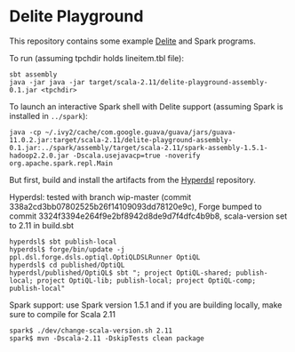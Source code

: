 Delite Playground
=================

This repository contains some example [Delite](http://stanford-ppl.github.io/Delite/) 
and Spark programs.

To run (assuming tpchdir holds lineitem.tbl file):

    sbt assembly
    java -jar java -jar target/scala-2.11/delite-playground-assembly-0.1.jar <tpchdir>

To launch an interactive Spark shell with Delite support (assuming Spark is installed in `../spark`):

    java -cp ~/.ivy2/cache/com.google.guava/guava/jars/guava-11.0.2.jar:target/scala-2.11/delite-playground-assembly-0.1.jar:../spark/assembly/target/scala-2.11/spark-assembly-1.5.1-hadoop2.2.0.jar -Dscala.usejavacp=true -noverify org.apache.spark.repl.Main

But first, build and install the artifacts from the 
[Hyperdsl](https://github.com/stanford-ppl/hyperdsl)
repository.

Hyperdsl: tested with branch wip-master (commit 338a2cd3bb07802525b26f14109093dd78120e9c), Forge bumped to commit 3324f3394e264f9e2bf8942d8de9d7f4dfc4b9b8, scala-version set to 2.11 in build.sbt

    hyperdsl$ sbt publish-local
    hyperdsl$ forge/bin/update -j ppl.dsl.forge.dsls.optiql.OptiQLDSLRunner OptiQL
    hyperdsl$ cd published/OptiQL
    hyperdsl/published/OptiQL$ sbt "; project OptiQL-shared; publish-local; project OptiQL-lib; publish-local; project OptiQL-comp; publish-local"

Spark support: use Spark version 1.5.1 and if you are building locally, make sure to compile for Scala 2.11

    spark$ ./dev/change-scala-version.sh 2.11
    spark$ mvn -Dscala-2.11 -DskipTests clean package


